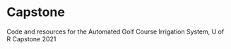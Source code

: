 # Capstone
Code and resources for the Automated Golf Course Irrigation System, U of R Capstone 2021
